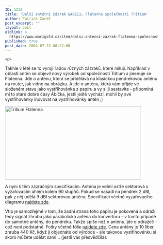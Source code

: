 ```yaml
---
ID: 1212
title: 'Další anténní zázrak &#8211; Flatenna společnosti Tritium'
author: Patrick Zandl
post_excerpt: ""
layout: post
oldlink: >
  https://www.marigold.cz/item/dalsi-antenni-zazrak-flatenna-spolecnosti-tritium
published: true
post_date: 2004-07-23 08:22:00
---
```

	<p>
Takhle v létě se to vyrojí řadou různých zázraků, které miluji. Například v oblasti antén se objevil nový výrobek od společnosti Tritium a jmenuje se Flatenna. Jde o anténu, která se přidělává na klasickou pendrekovou anténu na router, jak vidno na obrázku. A jde o anténu, která vám příjde ve složeném stavu jako vystřihovánka z papíru a vy si ji sestavíte - připomíná mí to staré dobré časy Ábíčka, jestli ještě vychází, mohli by své vystřihovánky inovovat na vystřihovánky antén ;)</p>
<div class="rightbox"><img src="/wp-content/uploads/20040723-Flatenna.jpg" alt="Tritium Flatenna" width="448" height="241" /></div><p>
A nyní k těm zázračným specifikacím. Anténa je velmi ostře sektorová s vyzařovacím úhlem kolem 90 stupňů. Pokud se nasadí na pendrek 2 dBI, pak z něj udělá 9 dBI sektorovou anténu. Specifikaci včetně vyzařovacího diagramu <a href="http://www.tritium.co.uk/Flatennaspec.htm">najdete zde</a>.</p>
<p>
Vtip je samozřejmě v tom, že zadní strana toho papíru je pokovená a odráží tedy signál zhruba jako parabolická anténa do konvertoru - v tomto případě do samotné antény, do pendreku. Takže spíše než o anténu, jde o odražeč - což není podstatné. Fotky včetně fólie <a href="http://www.tritium.co.uk/FlatennaPhoto.htm">najdete zde</a>. Cena antény je 10 liber, zhruba 440 Kč, když ji objednáte od výrobce - ale takovou vystřihovánku si skoro můžete udělat sami... (jestli vás přesvědčila).</p>
